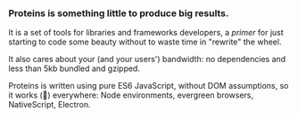 ### Proteins is something little to produce big results.

It is a set of tools for libraries and frameworks developers, a *primer* for just starting to code some beauty without to waste time in "rewrite" the wheel.

It also cares about your (and your users') bandwidth: no dependencies and less than 5kb bundled and gzipped.

Proteins is written using pure ES6 JavaScript, without DOM assumptions, so it works (🤞) everywhere: Node environments, evergreen browsers, NativeScript, Electron.